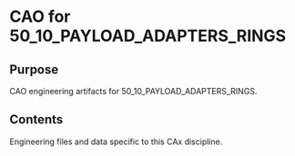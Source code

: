 # CAO for 50_10_PAYLOAD_ADAPTERS_RINGS

## Purpose
CAO engineering artifacts for 50_10_PAYLOAD_ADAPTERS_RINGS.

## Contents
Engineering files and data specific to this CAx discipline.
